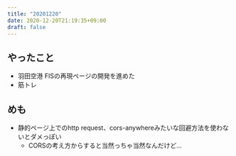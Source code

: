 ```yaml
---
title: "20201220"
date: 2020-12-20T21:19:35+09:00
draft: false
---
```


## やったこと
* 羽田空港 FISの再現ページの開発を進めた
* 筋トレ

## めも
* 静的ページ上でのhttp request、cors-anywhereみたいな回避方法を使わないとダメっぽい
  * CORSの考え方からすると当然っちゃ当然なんだけど...
